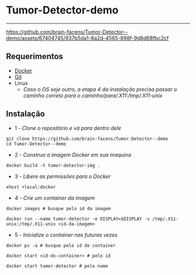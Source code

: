 # Tumor-Detector-demo

---
https://github.com/brain-facens/Tumor-Detector--demo/assets/67404745/937b5da1-8a2d-4565-898f-9d8d68fbc2cf

## Requerimentos
- [Docker](https://www.docker.com)
- [Git](https://git-scm.com)
- Linux
  - *Caso o OS seje outro, a etapa 4 da instalação precisa passar o caminho correto para o caminho/para/.X11:/tmp/.X11-unix*

## Instalação
- 1 - *Clone o repositório e vá para dentro dele*
```
git clone https://github.com/brain-facens/Tumor-Detector--demo
cd Tumor-Detector--demo
```
- 2 - *Construa a imagem Docker em sua maquina*
```
docker build -t tumor-detector-img .
```
- 3 - *Libere as permissões para o Docker*
```
xhost +local:docker
```
- 4 - *Crie um container da imagem*
```
docker images # busque pelo id da imagem
```
```
docker run --name tumor-detector -e DISPLAY=$DISPLAY -v /tmp/.X11-unix:/tmp/.X11-unix <id-da-imagem>
```
- 5 - *Inicialize o container nas futuras vezes*
```
docker ps -a # busque pelo id do container
```
```
docker start <id-do-container> # pelo id
```
```
docker start tumor-detector # pelo nome
```
